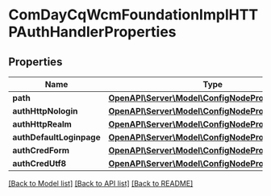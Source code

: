 # ComDayCqWcmFoundationImplHTTPAuthHandlerProperties

## Properties
Name | Type | Description | Notes
------------ | ------------- | ------------- | -------------
**path** | [**OpenAPI\Server\Model\ConfigNodePropertyString**](ConfigNodePropertyString.md) |  | [optional] 
**authHttpNologin** | [**OpenAPI\Server\Model\ConfigNodePropertyBoolean**](ConfigNodePropertyBoolean.md) |  | [optional] 
**authHttpRealm** | [**OpenAPI\Server\Model\ConfigNodePropertyString**](ConfigNodePropertyString.md) |  | [optional] 
**authDefaultLoginpage** | [**OpenAPI\Server\Model\ConfigNodePropertyString**](ConfigNodePropertyString.md) |  | [optional] 
**authCredForm** | [**OpenAPI\Server\Model\ConfigNodePropertyArray**](ConfigNodePropertyArray.md) |  | [optional] 
**authCredUtf8** | [**OpenAPI\Server\Model\ConfigNodePropertyArray**](ConfigNodePropertyArray.md) |  | [optional] 

[[Back to Model list]](../README.md#documentation-for-models) [[Back to API list]](../README.md#documentation-for-api-endpoints) [[Back to README]](../README.md)


